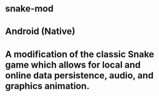 # snake-mod

# Android (Native)

# A modification of the classic Snake game which allows for local and online data persistence, audio, and graphics animation.
